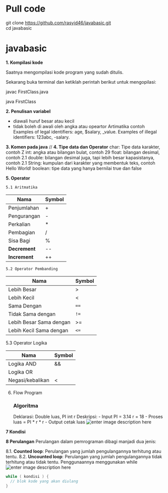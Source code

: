 
 #  Pull code
 
  git clone https://github.com/rasyid46/javabasic.git
  <br/>
  cd  javabasic
 
 # javabasic

  

**1. Kompilasi kode**

Saatnya mengompilasi kode program yang sudah ditulis.

  

Sekarang buka terminal dan ketiklah perintah berikut untuk mengopilasi:

javac FirstClass.java

java FirstClass

  

**2. Penulisan variabel**
  - diawali huruf besar atau kecil
  - tidak boleh di awali oleh angka atau opeartor Artimatika
      contoh 
         Examples of legal identifiers: age, $salary, _value.
         Examples of illegal identifiers: 123abc, -salary.
       
**3. Komen pada java** 
    //
**4. Tipe data  dan Operator**
     char: Tipe data karakter, contoh Z
     int: angka atau bilangan bulat, contoh 29
     float: bilangan desimal, contoh 2.1
     double: bilangan desimal juga, tapi lebih besar      kapasistanya, contoh 2.1
     String: kumpulan dari karakter yang membentuk teks, contoh Hello World!
    boolean: tipe data yang hanya bernilai true dan false

   **5. Operator** 
   
    5.1 Aritmatika
| Nama	 | Symbol  |
|--|--|
| Penjumlahan | +  |
| Pengurangan | -  |
| Perkalian | *  |
| Pembagian | /  |
| Sisa Bagi | %  |
| **Decrement** | --  |
|**Increment** | ++  |

    5.2 Operator Pembanding
 
 
| Nama	 | Symbol  |
|--|--|
| Lebih Besar | >  |
| Lebih Kecil | < |
| Sama Dengan | `==` |
| Tidak Sama dengan | `!=` |
| Lebih Besar Sama dengan | >=  |
| Lebih Kecil Sama dengan | `<=`  | 

   5.3 Operator Logika

| Nama	 | Symbol  |
|--|--|
| Logika AND | &&  |
| Logika OR | ||  |
| Negasi/kebalikan | < |

6. Flow Program
   ### Algoritma
   

    Deklarasi:
        Double luas, PI
        int r
    Deskripsi:
        - Input
            PI = 3.14
            r = 18
        - Proses
            luas = PI * r * r
        - Output
            cetak luas
![enter image description here](https://4.bp.blogspot.com/-topvJ0egkaI/VhaAEc1i0rI/AAAAAAAAB7c/TLjkOJ1o7jI/s1600/Flow+Chart+luas+lingkaran+-+java.png)

**7 Kondisi**

 **8 Perulangan**
 Perulangan dalam pemrograman dibagi manjadi dua jenis:

8.1.  **Counted loop**: Perulangan yang jumlah pengulangannya terhitung atau tentu.
8.2.  **Uncounted loop**: Perulangan yang jumlah pengulangannya tidak terhitung atau tidak tentu.
  Penggunaannya menggunakan while
  ![enter image description here](https://3.bp.blogspot.com/-nqIIOY3vCyM/WPAp9h0orPI/AAAAAAAAEsA/3-EK9wK7E08g02F8E7AoFF1kOzPurVniQCPcB/s1600/flow+chart+perulangan+while+dan+do+while.png)
  ```java
while ( kondisi ) {
    // blok kode yang akan diulang
}

```
